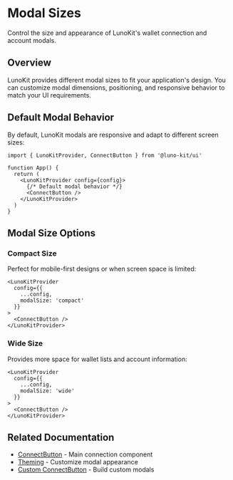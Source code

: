# Modal Sizes

Control the size and appearance of LunoKit's wallet connection and account modals.

## Overview

LunoKit provides different modal sizes to fit your application's design. You can customize modal dimensions, positioning, and responsive behavior to match your UI requirements.

## Default Modal Behavior

By default, LunoKit modals are responsive and adapt to different screen sizes:

```tsx
import { LunoKitProvider, ConnectButton } from '@luno-kit/ui'

function App() {
  return (
    <LunoKitProvider config={config}>
      {/* Default modal behavior */}
      <ConnectButton />
    </LunoKitProvider>
  )
}
```

## Modal Size Options

### Compact Size

Perfect for mobile-first designs or when screen space is limited:

```tsx
<LunoKitProvider 
  config={{
    ...config,
    modalSize: 'compact'
  }}
>
  <ConnectButton />
</LunoKitProvider>
```

### Wide Size  

Provides more space for wallet lists and account information:

```tsx
<LunoKitProvider
  config={{
    ...config,
    modalSize: 'wide'
  }}
>
  <ConnectButton />
</LunoKitProvider>
```

## Related Documentation

- [ConnectButton](/getting-started/connect-button) - Main connection component
- [Theming](/getting-started/theming) - Customize modal appearance
- [Custom ConnectButton](/getting-started/custom-connect-button) - Build custom modals
